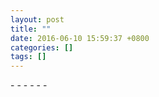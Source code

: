 ```yaml
---
layout: post
title: ""
date: 2016-06-10 15:59:37 +0800
categories: []
tags: []
---
```



\- - - - - -
